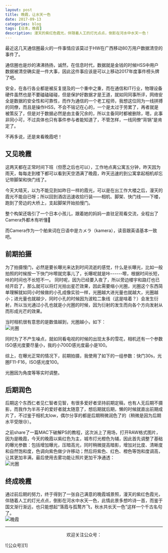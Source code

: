 ```yaml
---
layout: post
title: 晚霞，让水天一色
date: 2017-09-13
categories: blog
tags: [日本，晚霞]
description: 漫天的紫红色霞光，伴随着人工的灯光点点，倒影在河水中水天一色！
---
```


<style>
img{
  display:block;
  margin:0
  auto;
}
</style>

<meta name="referrer" content="never">


最近这几天通信圈最火的一件事情应该莫过于HW在广西移动80万用户数据清空的事件了。

通信圈也是炒的沸沸扬扬，诚然，在信息时代，数据就是金钱的时候HSS中用户数据被清空确实是一件大事，因此这件事应该是可以上移动2017年度事件榜头牌了吧。

安全，在各行各业都是被反复提及的一个重中之重，而在通信和IT行业，物理设备硬件虽然也是不要磕磕碰碰，但是保护好数据才是王道，就如同同事所评，网络安全是数据的安全性和可靠性，而作为通信的一个老工程师，我想这位同为一线拼搏的同僚，而且是操作HSS，不会不铭记在心的，一个是太过于劳累了，再者就是被策反了，但是对于数据必然是由主备冗余的，所以主备同时都被删除，嗯，此事非同小可，不过具体也只有事件参与者能知道了，不管怎样，一线同僚“背锅”是肯定了。

不再多说，还是来看晚霞吧！

## 又见晚霞
这两天都在正常时间下班（但愿之后也可以），工作地点离公寓五分钟，昨天因为雨天，每每走到楼下都可以看到天空洒满了晚霞，昨天迅速的到公寓拿起相机却忘记带脚架和快门线了。

今天大晴天，以为不能见到如昨日一样的霞光，可以是在出工作大楼之后，漫天的霞光不能自已呀；所以回到酒店迅速收拾行装——相机、脚架、快门线——下楼，跑到了旁边的大桥上，支起脚架开始拍慢门。

整个构架还吸引了一个日本小孩儿，跟着她的妈妈一直驻足观看交流，全程出了Camera外都木有听懂🤦‍

而Camera作为一个舶来词在日语中是カメラ（kamera），读音跟英语基本一致吧。

## 前期拍摄
为了拍摄慢门，必然是要长曝光来达到时间流逝的感觉，什么是长曝光，比如一般拍照的时候按一下快门咔嚓就完事儿了，长曝呢就是咔------嚓，根据时间长短，咔的时间也不长短不一。
同时呢，因为已经要入夜了，所以旁边楼宇和路灯也已经开启了，那么就可以将灯光拍出星芒效果，因此需要缩小光圈，光圈这个东西简单理解就如同小时候做的小孔成像实验一样，光圈越大进光量也就越大，光圈越小；进光量也就越少，同时小孔的时候因为波粒二象线（这是啥着？）会发生衍射，所以当光通过小孔也就是小光圈的时候，因为衍射的发生而向各个方向发射从而形成光芒的效果。

当时相机很有意思的是数值越到，光圈越小，如下：
![光圈][3]

同时为了不产生噪点，就如同看电视的时候的出现太多的雪花，相机还有一个参数ISO感光度要尽量小，我的小700D感光度最小是100。

综上，在曝光正常的情况下，前期拍摄，我使用了如下的一组参数：快门30s，光圈F11-F16，ISO感光度100。

光圈因为角度等等实时调整。

## 后期润色
后期这个东西仁者见仁智者见智，有很多爱好者坚持前期定稿，也有人无后期不摄影，而我作为半吊子的爱好者就太随意了，想后期就后期，懒的时候就直出前期成片了，不过鉴于相机太low，偶尔分享的都是后期稍微润色了的（稍微是因为后期水平受限😢）。

之前share了一篇MAC下破解PS的教程，这次派上了用场，打开RAW格式图片，因为是晚霞，今天的晚霞以紫红色为主，城市灯光橙色为辅，因此首先调整了基础的曝光参数：包括增加曝光，压暗高光，同时稍微提高暗影，增加对比度、清晰度和自然饱和度，色调向紫色做少许移动；然后将紫色、红色、橙色等饱和度调高，让其更加丰满，最后使用去雾功能让照片更加干净通透：
![光圈][4]

## 终成晚霞
通过前后期的努力，终于得到了一张自己满意的晚霞城景照，漫天的紫红色霞光，伴随着人工的灯光点点，倒影在河水中水天一色，此情此景多想吟诗一首，而鉴于国文渐行渐远，也只能想起“落霞与孤鹜齐飞，秋水共长天一色”这样一个千古名句了。
![晚霞][5]

------------
<p align="center">欢迎关注公众号：</p>
![公众号][1]



  [0]: https://mmbiz.qpic.cn/mmbiz_jpg/QqiaFS6NT0eCZ6gG5NJjutfc6ZHJLrS03l9SOZbtcUVZpjg7KpA8mLsSEk8FZjlicsluXXorAoDAKFBIQWDBtr0g/0?wx_fmt=jpeg
  [1]: https://mmbiz.qpic.cn/mmbiz_jpg/QqiaFS6NT0eAoGfjsaJt2NQ0a9AKmrIRoR9gKlX1I78Z4AoPtjyEPM56slw9gAQBdAHjHckbw4h93FvVVATBuLQ/0?wx_fmt=jpeg
  [2]: https://mmbiz.qpic.cn/mmbiz_jpg/QqiaFS6NT0eD3anvFetwgNHv3X1AiaXIzWPvazEMIEralm9vs42XsVfoniaXRCSkSpNpz9icsIYFgq84Eic2whLdAfg/0?wx_fmt=jpeg
  [3]: https://mmbiz.qpic.cn/mmbiz_jpg/QqiaFS6NT0eDvVZM2NoYpb2JEDDPJQrHxDSM59micwAeV5bIOIiaKRNkwPYbAVR9F046s3on6mR2Vp1sE4ZkibNIsw/0?wx_fmt=jpeg
  [4]: https://mmbiz.qpic.cn/mmbiz_png/QqiaFS6NT0eDvVZM2NoYpb2JEDDPJQrHxASfLy9BPLmGUDRVJuIvwFJt6fEcia2931mIzc6AS99HasbjjwD6OACw/0?wx_fmt=png
  [5]: https://mmbiz.qpic.cn/mmbiz_jpg/QqiaFS6NT0eDvVZM2NoYpb2JEDDPJQrHxMGJVXWLqrGKQy255UiaibvfjCmhkjgOLaAHTqCDJmbSmIib727JPS3KXQ/0?wx_fmt=jpeg







